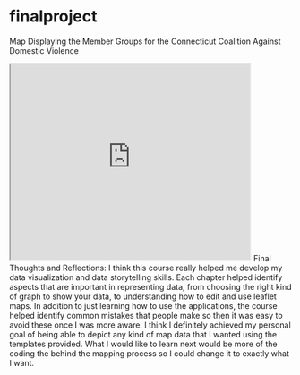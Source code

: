# finalproject
Map Displaying the Member Groups for the Connecticut Coalition Against Domestic Violence
<iframe src="https://aniaaliev.github.io/leaflet-map-polygon-hover/" width="85%" height="350"></iframe>
Final Thoughts and Reflections: 
I think this course really helped me develop my data visualization and data storytelling skills. Each chapter helped identify aspects that are important in representing data, from choosing the right kind of graph to show your data, to understanding how to edit and use leaflet maps. In addition to just learning how to use the applications, the course helped identify common mistakes that people make so then it was easy to avoid these once I was more aware. I think I definitely achieved my personal goal of being able to depict any kind of map data that I wanted using the templates provided. What I would like to learn next would be more of the coding the behind the mapping process so I could change it to exactly what I want. 
